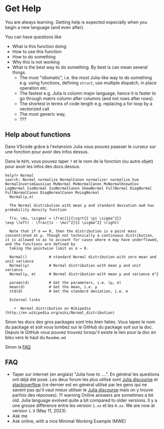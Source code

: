 # Get Help

You are always learning.
Getting help is expected especially when you begin a new language (and even after).

You can have questions like

- What is this function doing
- How to use this function
- How to do something
- Why this is not working
- What is the best way to do something. By best is can mean several things.
  - The most "idiomatic", i.e. the most Julia-like way to do something e.g. using functions, defining `struct`, use multiple dispatch, in place operation etc.
  - The fastest e.g. Julia is column major language, hence it is faster to go through matrix column after columns (and not rows after rows).
  - The shortest in terms of code length e.g. replacing a for loop by a vectorized call
  - The most generic way,
  - ???

## Help about functions

Dans VScode grâce à l'extansion Julia vous pouvez paasser le curseur sur une fonction pour avoir des infos dessus.

Dans le `REPL` vous pouvez taper `?` et le nom de la fonction (ou autre objet) pour avoir les infos des docs dessus.

```
help?> Normal
search: Normal normalize NormalCanon normalize! normalize_hue NormalInverseGaussian MvNormal MvNormalCanon MvNormalKnownCov LogNormal IsoNormal IsoNormalCanon SkewNormal FullNormal DiagNormal FullNormalCanon DiagNormalCanon MvLogNormal
  Normal(μ,σ)

  The Normal distribution with mean μ and standard deviation σ≥0 has probability density function

  f(x; \mu, \sigma) = \frac{1}{\sqrt{2 \pi \sigma^2}}
\exp \left( - \frac{(x - \mu)^2}{2 \sigma^2} \right)

  Note that if σ == 0, then the distribution is a point mass concentrated at μ. Though not technically a continuous distribution, it is allowed so as to account for cases where σ may have underflowed, and the functions are defined by  
  taking the pointwise limit as σ → 0.

  Normal()          # standard Normal distribution with zero mean and unit variance
  Normal(μ)         # Normal distribution with mean μ and unit variance
  Normal(μ, σ)      # Normal distribution with mean μ and variance σ^2
  
  params(d)         # Get the parameters, i.e. (μ, σ)
  mean(d)           # Get the mean, i.e. μ
  std(d)            # Get the standard deviation, i.e. σ

  External links

    •  Normal distribution on Wikipedia (http://en.wikipedia.org/wiki/Normal_distribution)
```

Sinon les docs des gros packages sont très bien faites. Vous tapez le nom du package et soit vous tombez sur le GitHub du package soit sur la doc.
Depuis le GitHub vous pouvez trouvez lorsqu'il existe le lien pour la doc en bleu vers le haut du `Readme.md`

Sinon la [FAQ](https://github.com/dmetivie/2022_Projet_M1_SSD_B/blob/main/Julia/README.md#L112##FAQ)

## FAQ

- Taper sur internet (en anglais) "Julia how to ....". En général les questions ont déjà été posé. Les deux forum les plus utilisé sont [Julia discourse](https://discourse.julialang.org/) et [stackoverflow](https://stackoverflow.com/) (ce dernier est en général utilisé par les gens qui ne savent pas qu'il vaut mieux utiliser le [Julia discourse](https://discourse.julialang.org/) mais on y trouve parfois des réponses).
!!! warning
        Online answers are sometimes a bit old.
        Julia language evolved quite a bit compared to older versions.
        Il y a une grosse différence entre les version `1.xx` et les `0.xx`.
        We are now at version `1.9` (May 11, 2023).
- Ask me
- Ask online, with a nice Minimal Working Example (MWE)
